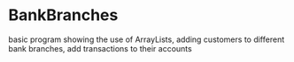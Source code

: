 # BankBranches
basic program showing the use of ArrayLists, adding customers to  different bank branches, add transactions to their accounts
